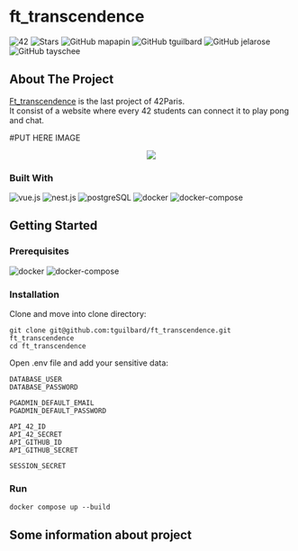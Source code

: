 # ft_transcendence
![42](https://img.shields.io/static/v1?label=&labelColor=000000e&logo=42&message=project&color=000000&style=flate) 
![Stars](https://img.shields.io/github/stars/tguilbard/ft_transcendence?style=social)
![GitHub mapapin](https://img.shields.io/github/followers/mapapin?label=mapapin&style=social)
![GitHub tguilbard](https://img.shields.io/github/followers/tguilbard?label=tguilbard&style=social)
![GitHub jelarose](https://img.shields.io/github/followers/jelarose?label=jelarose&style=social)
![GitHub tayschee](https://img.shields.io/github/followers/tayschee?label=tayschee&style=social)

## About The Project
[Ft_transcendence](https://cdn.intra.42.fr/pdf/pdf/47609/fr.subject.pdf) is the last project of 42Paris. \
It consist of a website where every 42 students can connect it to play pong and chat.

#PUT HERE IMAGE
<p align="center">
  <img src="https://cdn.intra.42.fr/pdf/pdf/47609/fr.subject.pdf" />
</p>

### Built With
![vue.js](https://img.shields.io/static/v1?label=vue.js&labelColor=30485e&logo=vue.js&message=5.0.3&color=3fb985&style=for-the-badge)
![nest.js](https://img.shields.io/static/v1?label=nestjs&labelColor=DD0000&logo=nestjs&message=8.2.4&color=BF0303&style=for-the-badge)
![postgreSQL](https://img.shields.io/static/v1?label=postgreSQL&labelColor=DDDDDD&logo=postgreSQL&message=14.2&color=6a86e0&style=for-the-badge)
![docker](https://img.shields.io/static/v1?label=docker&labelColor=31C4F3&logo=docker&logoColor=white&message=20.10.12&color=389AD5&style=for-the-badge)
![docker-compose](https://img.shields.io/static/v1?label=docker-compose&labelColor=31C4F3&logo=docker&logoColor=white&message=2.2.3&color=389AD5&style=for-the-badge)

## Getting Started

### Prerequisites
![docker](https://img.shields.io/static/v1?label=docker&labelColor=31C4F3&logo=docker&logoColor=white&message=20.10.12&color=389AD5&style=for-the-badge)
![docker-compose](https://img.shields.io/static/v1?label=docker-compose&labelColor=31C4F3&logo=docker&logoColor=white&message=2.2.3&color=389AD5&style=for-the-badge)
### Installation
Clone and move into clone directory:
```
git clone git@github.com:tguilbard/ft_transcendence.git ft_transcendence
cd ft_transcendence
```
Open .env file and add your sensitive data:
```
DATABASE_USER
DATABASE_PASSWORD

PGADMIN_DEFAULT_EMAIL
PGADMIN_DEFAULT_PASSWORD

API_42_ID
API_42_SECRET
API_GITHUB_ID
API_GITHUB_SECRET

SESSION_SECRET
```
### Run
```
docker compose up --build
```

## Some information about project
